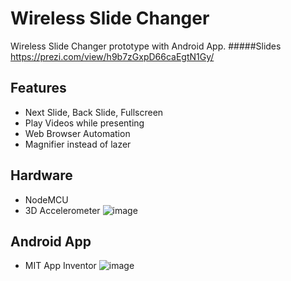 # Wireless Slide Changer
Wireless Slide Changer prototype with Android App.
#####Slides
https://prezi.com/view/h9b7zGxpD66caEgtN1Gy/
## Features

* Next Slide, Back Slide, Fullscreen
* Play Videos while presenting
* Web Browser Automation
* Magnifier instead of lazer
## Hardware
* NodeMCU
* 3D Accelerometer
![image](https://user-images.githubusercontent.com/96059754/149820288-3ef0bebb-50c9-48b4-981f-885038881461.png)

## Android App 
* MIT App Inventor 
![image](https://user-images.githubusercontent.com/96059754/149820181-385cdf17-bddf-4f53-9aca-89fcb7b8e695.png)
